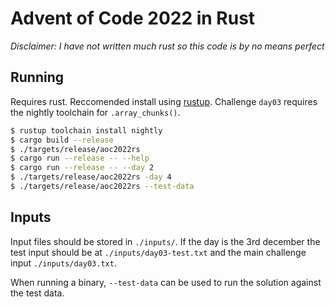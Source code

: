 # Advent of Code 2022 in Rust

_Disclaimer: I have not written much rust so this code is by no means perfect_

## Running

Requires rust. Reccomended install using [rustup](https://rustup.rs/).
Challenge `day03` requires the nightly toolchain for `.array_chunks()`.

```bash
$ rustup toolchain install nightly
$ cargo build --release
$ ./targets/release/aoc2022rs
$ cargo run --release -- --help
$ cargo run --release -- --day 2
$ ./targets/release/aoc2022rs -day 4
$ ./targets/release/aoc2022rs --test-data
```

## Inputs

Input files should be stored in `./inputs/`. If the day is the 3rd december the
test input should be at `./inputs/day03-test.txt` and the main challenge input
`./inputs/day03.txt`.

When running a binary, `--test-data` can be used to run the solution against
the test data.

